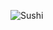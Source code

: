 
![Sushi](https://cdn.dribbble.com/users/1954378/screenshots/15719722/media/953cc1bf0453f3e35c59ccd245a64608.png?compress=1&resize=400x300)


